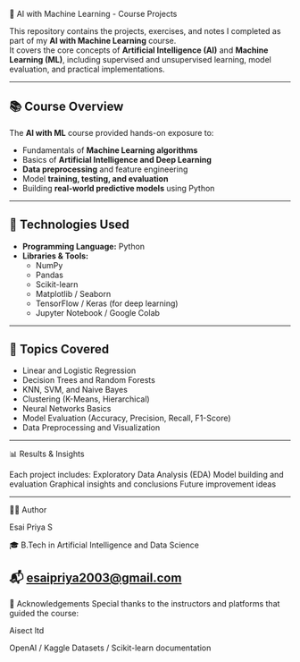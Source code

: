  🧠 AI with Machine Learning - Course Projects

This repository contains the projects, exercises, and notes I completed as part of my **AI with Machine Learning** course.  
It covers the core concepts of **Artificial Intelligence (AI)** and **Machine Learning (ML)**, including supervised and unsupervised learning, model evaluation, and practical implementations.

---

## 📚 Course Overview
The **AI with ML** course provided hands-on exposure to:
- Fundamentals of **Machine Learning algorithms**
- Basics of **Artificial Intelligence and Deep Learning**
- **Data preprocessing** and feature engineering
- Model **training, testing, and evaluation**
- Building **real-world predictive models** using Python

---

## 🧩 Technologies Used
- **Programming Language:** Python  
- **Libraries & Tools:**
  - NumPy
  - Pandas
  - Scikit-learn
  - Matplotlib / Seaborn
  - TensorFlow / Keras (for deep learning)
  - Jupyter Notebook / Google Colab

---

## 🧠 Topics Covered
- Linear and Logistic Regression  
- Decision Trees and Random Forests  
- KNN, SVM, and Naive Bayes  
- Clustering (K-Means, Hierarchical)  
- Neural Networks Basics  
- Model Evaluation (Accuracy, Precision, Recall, F1-Score)  
- Data Preprocessing and Visualization  

---
📊 Results & Insights

Each project includes:
Exploratory Data Analysis (EDA)
Model building and evaluation
Graphical insights and conclusions
Future improvement ideas

---

🧑‍💻 Author

Esai Priya S

🎓 B.Tech in Artificial Intelligence and Data Science

📬 esaipriya2003@gmail.com
---

🏁 Acknowledgements
Special thanks to the instructors and platforms that guided the course:

Aisect ltd

OpenAI / Kaggle Datasets / Scikit-learn documentation
